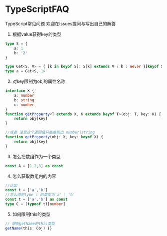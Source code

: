 # TypeScriptFAQ
TypeScript常见问题 欢迎在Issues提问与写出自己的解答

1. 根据value获得key的类型
```ts
type S = {
    a: 1
    b: '2'
}

type Get<S, V> = { [k in keyof S]: S[k] extends V ? k : never }[keyof S]
type a = Get<S, 1>
```
2. 对key限制为obj的属性名称
```ts
interface X {
    a: number
    b: string
    c: number
}
function getProperty<T extends X, K extends keyof T>(obj: T, key: K) {
    return obj[key]
}

//或者 注意这个返回值只能推断出 number|string
function getProperty(obj: X, key: keyof X) {
    return obj[key]
}
```
3. 怎么把数组作为一个类型
```ts
const A = [1,2,3] as const
```
4. 怎么获取数组内的内容
```ts
//比如
const t = ['a','b']
//怎么得到type c 的类型为'a' | 'b'
const t = ['a','b'] as const
type C = (typeof t)[number]
```
5. 如何限制this的类型
```ts
// 限制getName的this类型
getName(this: Obj) {}
```
